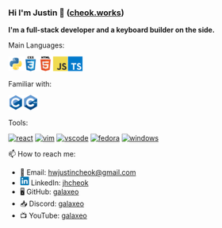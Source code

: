 ### Hi I'm Justin 👋 ([cheok.works](https://cheok.works))
**I'm a full-stack developer and a keyboard builder on the side.**

Main Languages:

<a href="https://www.python.org" target="_blank"><img src="https://raw.githubusercontent.com/devicons/devicon/master/icons/python/python-original.svg" alt="python" width="30" height="30"/></a><a href="https://www.w3schools.com/css/" target="_blank"><img src="https://raw.githubusercontent.com/devicons/devicon/master/icons/css3/css3-original-wordmark.svg" alt="css3" width="30" height="30"/></a><a href="https://www.w3.org/html/" target="_blank"><img src="https://raw.githubusercontent.com/devicons/devicon/master/icons/html5/html5-original-wordmark.svg" alt="html5" width="30" height="30"/></a><a href="https://developer.mozilla.org/en-US/docs/Web/JavaScript" target="_blank"><img src="https://raw.githubusercontent.com/devicons/devicon/master/icons/javascript/javascript-original.svg" alt="javascript" width="30" height="30"/></a><a href="https://www.typescriptlang.org/" target="_blank"><img src="https://raw.githubusercontent.com/devicons/devicon/master/icons/typescript/typescript-original.svg" alt="typescript" width="30" height="30"/></a>

Familiar with:

<a href="https://www.cprogramming.com/" target="_blank"><img src="https://raw.githubusercontent.com/devicons/devicon/master/icons/c/c-original.svg" alt="c" width="30" height="30"/></a><a href="https://www.w3schools.com/cpp/" target="_blank"><img src="https://raw.githubusercontent.com/devicons/devicon/master/icons/cplusplus/cplusplus-original.svg" alt="cplusplus" width="30" height="30"/></a>

Tools:

<a href="https://react.dev/" target="_blank"><img src="https://cdn.jsdelivr.net/gh/devicons/devicon/icons/react/react-original.svg" alt="react" width="30" height="30"/></a>
<a href="https://www.vim.org/" target="_blank"><img src="https://cdn.jsdelivr.net/gh/devicons/devicon/icons/vim/vim-original.svg" alt="vim" width="30" height="30"/></a>
<a href="https://code.visualstudio.com/" target="_blank"><img src="https://cdn.jsdelivr.net/gh/devicons/devicon/icons/vscode/vscode-original.svg" alt="vscode" width="30" height="30"/></a>
<a href="https://fedoraproject.org/" target="_blank"><img src="https://cdn.jsdelivr.net/gh/devicons/devicon/icons/fedora/fedora-plain.svg" alt="fedora" width="30" height="30"/></a>
<a href="https://www.microsoft.com/en-us/windows" target="_blank"><img src="https://cdn.jsdelivr.net/gh/devicons/devicon/icons/windows8/windows8-original.svg" alt="windows" width="30" height="30"/></a>

 


📫 How to reach me:
- 📧 Email: [hwjustincheok@gmail.com](mailto:hwjustincheok@gmail.com)
- <a href="https://www.linkedin.com/in/jhcheok/" target="_blank"><img src="https://raw.githubusercontent.com/devicons/devicon/master/icons/linkedin/linkedin-original.svg" alt="linkedin" width="18" height="18"/></a> LinkedIn: [jhcheok](https://www.linkedin.com/in/jhcheok/)
- 🖥️ GitHub: [galaxeo](https://github.com/galaxeo)
- 📥 Discord: [galaxeo](https://discord.com/users/145233783098966016)
- 📺 YouTube: [galaxeo](https://www.youtube.com/@galaxeo)
